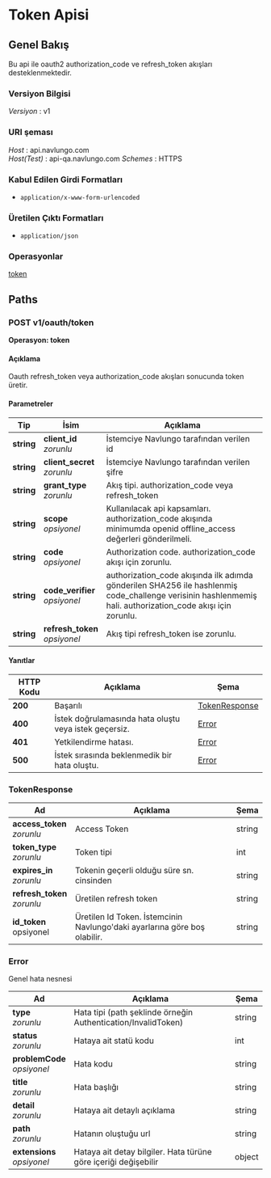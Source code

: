 # Token Apisi

<a name="overview"></a>

## Genel Bakış

Bu api ile oauth2 authorization_code ve refresh_token akışları desteklenmektedir.

### Versiyon Bilgisi

_Versiyon_ : v1

### URI şeması

_Host_ : api.navlungo.com  
_Host(Test)_ : api-qa.navlungo.com
_Schemes_ : HTTPS

### Kabul Edilen Girdi Formatları

- `application/x-www-form-urlencoded`

### Üretilen Çıktı Formatları

- `application/json`

### Operasyonlar

[token](#token)<br>

<a name="paths"></a>

## Paths

<a name="token"></a>

### POST v1/oauth/token

**Operasyon: token**

#### Açıklama

Oauth refresh_token veya authorization_code akışları sonucunda token üretir.

#### Parametreler

| Tip        | İsim                              | Açıklama                                                                                                                                                   |
| ---------- | --------------------------------- | ---------------------------------------------------------------------------------------------------------------------------------------------------------- |
| **string** | **client_id** <br>_zorunlu_       | İstemciye Navlungo tarafından verilen id                                                                                                                   |
| **string** | **client_secret** <br>_zorunlu_   | İstemciye Navlungo tarafından verilen şifre                                                                                                                |
| **string** | **grant_type** <br>_zorunlu_      | Akış tipi. authorization_code veya refresh_token                                                                                                           |
| **string** | **scope** <br>_opsiyonel_         | Kullanılacak api kapsamları. authorization_code akışında minimumda openid offline_access değerleri gönderilmeli.                                           |
| **string** | **code** <br>_opsiyonel_          | Authorization code. authorization_code akışı için zorunlu.                                                                                                 |
| **string** | **code_verifier** <br>_opsiyonel_ | authorization_code akışında ilk adımda gönderilen SHA256 ile hashlenmiş code_challenge verisinin hashlenmemiş hali. authorization_code akışı için zorunlu. |
| **string** | **refresh_token** <br>_opsiyonel_ | Akış tipi refresh_token ise zorunlu.                                                                                                                       |

#### Yanıtlar

| HTTP Kodu | Açıklama                                              | Şema                             |
| --------- | ----------------------------------------------------- | -------------------------------- |
| **200**   | Başarılı                                              | [TokenResponse](#token-response) |
| **400**   | İstek doğrulamasında hata oluştu veya istek geçersiz. | [Error](#error)                  |
| **401**   | Yetkilendirme hatası.                                 | [Error](#error)                  |
| **500**   | İstek sırasında beklenmedik bir hata oluştu.          | [Error](#error)                  |

<a name="token-response"></a>

### TokenResponse

| Ad                              | Açıklama                                                                  | Şema   |
| ------------------------------- | ------------------------------------------------------------------------- | ------ |
| **access_token** <br>_zorunlu_  | Access Token                                                              | string |
| **token_type** <br>_zorunlu_    | Token tipi                                                                | int    |
| **expires_in** <br>_zorunlu_    | Tokenin geçerli olduğu süre sn. cinsinden                                 | string |
| **refresh_token** <br>_zorunlu_ | Üretilen refresh token                                                    | string |
| **id_token** <br>opsiyonel      | Üretilen Id Token. İstemcinin Navlungo'daki ayarlarına göre boş olabilir. | string |

<a name="error"></a>

### Error

Genel hata nesnesi

| Ad                              | Açıklama                                                        | Şema   |
| ------------------------------- | --------------------------------------------------------------- | ------ |
| **type** <br>_zorunlu_          | Hata tipi (path şeklinde örneğin Authentication/InvalidToken)   | string |
| **status** <br>_zorunlu_        | Hataya ait statü kodu                                           | int    |
| **problemCode** <br>_opsiyonel_ | Hata kodu                                                       | string |
| **title** <br>_zorunlu_         | Hata başlığı                                                    | string |
| **detail** <br>_zorunlu_        | Hataya ait detaylı açıklama                                     | string |
| **path** <br>_zorunlu_          | Hatanın oluştuğu url                                            | string |
| **extensions** <br>_opsiyonel_  | Hataya ait detay bilgiler. Hata türüne göre içeriği değişebilir | object |
